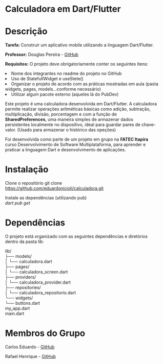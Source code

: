 # Calculadora em Dart/Flutter

# Descrição

<b>Tarefa: </b>Construir um aplicativo mobile utilizando a linguagem Dart/Flutter.

<b>Professor:</b> Douglas Pereira - [GitHub](https://github.com/douglasroberto90)


<b>Requisitos:</b>
O projeto deve obrigatoriamente conter os seguintes itens:
<li>Nome dos integrantes no readme do projeto no GitHub
<li>Uso de StatefullWidget e useStete()
<li>Organizar o projeto de acordo com as práticas mostradas em aula (pasta widgets, pages, models...conforme necessário) 
<li>Utilizar algum pacote externo (aqueles lá do PubDev) 

<P>Este projeto é uma calculadora desenvolvida em Dart/Flutter. A calculadora permite realizar operações aritméticas básicas como adição, subtração, multiplicação, divisão, porcentagem e com a função de <b>SharedPreferences</b>, uma maneira simples de armazenar dados persistentes localmente no dispositivo, ideal para guardar pares de chave-valor. (Usado para armazenar o histórico das opeções)
<p>Foi desenvolvida como parte de um projeto em grupo na <b>FATEC Itapira</b> curso Desenvolvimento de Software Multiplataforma, para aprender e praticar a linguagem Dart e desenvolvimento de aplicações.

# Instalação

Clone o repositório
git clone https://github.com/eduardonicioli/calculadora.git

Instale as dependências (utilizando pub)<br>
<i>dart pub get</i>

# Dependências
O projeto está organizado com as seguintes dependências e diretórios dentro da pasta lib:

lib/<br>
├── models/<br>
│   └── calculadora.dart<br>
├── pages/<br>
│   └── calculadora_screen.dart<br>
├── providers/<br>
│   └── calculadora_provider.dart<br>
├── repositories/<br>
│   └── calculadora_repositorio.dart<br>
└── widgets/<br>
    └── buttons.dart<br>
my_app.dart<br>
main.dart<br>

# Membros do Grupo
Carlos Eduardo - [GitHub](https://github.com/eduardonicioli)

Rafael Henrique - [GitHub](https://github.com/RafaelHOliveira07)
